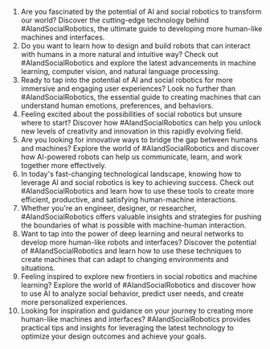 1. Are you fascinated by the potential of AI and social robotics to transform our world? Discover the cutting-edge technology behind #AIandSocialRobotics, the ultimate guide to developing more human-like machines and interfaces.
2. Do you want to learn how to design and build robots that can interact with humans in a more natural and intuitive way? Check out #AIandSocialRobotics and explore the latest advancements in machine learning, computer vision, and natural language processing.
3. Ready to tap into the potential of AI and social robotics for more immersive and engaging user experiences? Look no further than #AIandSocialRobotics, the essential guide to creating machines that can understand human emotions, preferences, and behaviors.
4. Feeling excited about the possibilities of social robotics but unsure where to start? Discover how #AIandSocialRobotics can help you unlock new levels of creativity and innovation in this rapidly evolving field.
5. Are you looking for innovative ways to bridge the gap between humans and machines? Explore the world of #AIandSocialRobotics and discover how AI-powered robots can help us communicate, learn, and work together more effectively.
6. In today's fast-changing technological landscape, knowing how to leverage AI and social robotics is key to achieving success. Check out #AIandSocialRobotics and learn how to use these tools to create more efficient, productive, and satisfying human-machine interactions.
7. Whether you're an engineer, designer, or researcher, #AIandSocialRobotics offers valuable insights and strategies for pushing the boundaries of what is possible with machine-human interaction.
8. Want to tap into the power of deep learning and neural networks to develop more human-like robots and interfaces? Discover the potential of #AIandSocialRobotics and learn how to use these techniques to create machines that can adapt to changing environments and situations.
9. Feeling inspired to explore new frontiers in social robotics and machine learning? Explore the world of #AIandSocialRobotics and discover how to use AI to analyze social behavior, predict user needs, and create more personalized experiences.
10. Looking for inspiration and guidance on your journey to creating more human-like machines and interfaces? #AIandSocialRobotics provides practical tips and insights for leveraging the latest technology to optimize your design outcomes and achieve your goals.
